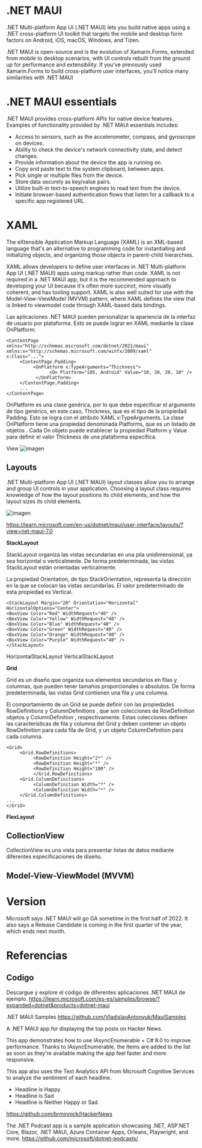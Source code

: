 # .NET MAUI 


.NET Multi-platform App UI (.NET MAUI) lets you build native apps using a .NET cross-platform UI toolkit that targets the mobile and desktop form factors on Android, iOS, macOS, Windows, and Tizen.

.NET MAUI is open-source and is the evolution of Xamarin.Forms, extended from mobile to desktop scenarios, with UI controls rebuilt from the ground up for performance and extensibility. If you've previously used Xamarin.Forms to build cross-platform user interfaces, you'll notice many similarities with .NET MAUI




# .NET MAUI essentials

.NET MAUI provides cross-platform APIs for native device features. Examples of functionality provided by .NET MAUI essentials includes:

-    Access to sensors, such as the accelerometer, compass, and gyroscope on devices.
-    Ability to check the device's network connectivity state, and detect changes.
-    Provide information about the device the app is running on.
-    Copy and paste text to the system clipboard, between apps.
-    Pick single or multiple files from the device.
-    Store data securely as key/value pairs.
-    Utilize built-in text-to-speech engines to read text from the device.
-    Initiate browser-based authentication flows that listen for a callback to a specific app registered URL.

# XAML

The eXtensible Application Markup Language (XAML) is an XML-based language that's an alternative to programming code for instantiating and initializing objects, and organizing those objects in parent-child hierarchies.

XAML allows developers to define user interfaces in .NET Multi-platform App UI (.NET MAUI) apps using markup rather than code. XAML is not required in a .NET MAUI app, but it is the recommended approach to developing your UI because it's often more succinct, more visually coherent, and has tooling support. XAML is also well suited for use with the Model-View-ViewModel (MVVM) pattern, where XAML defines the view that is linked to viewmodel code through XAML-based data bindings.

Las aplicaciones .NET MAUI pueden personalizar la apariencia de la interfaz de usuario por plataforma. Esto se puede lograr en XAML mediante la clase OnPlatform:

```
<ContentPage 
xmlns="http://schemas.microsoft.com/dotnet/2021/maui" 
xmlns:x="http://schemas.microsoft.com/winfx/2009/xaml" 
x:Class="..."> 
     <ContentPage.Padding> 
          <OnPlatform x:TypeArguments="Thickness"> 
                <On Platform="iOS, Android" Value="10, 20, 20, 10" />
           </OnPlatform>
     </ContentPage.Padding>
     ... 
</ContentPage>

```

OnPlatform es una clase genérica, por lo que debe especificar el argumento de tipo genérico, en este caso, Thickness, que es el tipo de la propiedad Padding. Esto se logra con el atributo XAML x:TypeArguments. La clase OnPlatform tiene una propiedad denominada Platforms, que es un listado de objetos . Cada On objeto puede establecer la propiedad Platform y Value para definir el valor Thickness de una plataforma específica.


View 
![imagen](https://user-images.githubusercontent.com/222181/205469469-7910233d-1c2a-47a2-a27d-2cd5b55e4c89.png)


## Layouts

.NET Multi-platform App UI (.NET MAUI) layout classes allow you to arrange and group UI controls in your application. Choosing a layout class requires knowledge of how the layout positions its child elements, and how the layout sizes its child elements.

![imagen](https://user-images.githubusercontent.com/222181/205468914-eb834971-304a-41d6-9a69-5e73503cf12c.png)


https://learn.microsoft.com/en-us/dotnet/maui/user-interface/layouts/?view=net-maui-7.0



**StackLayout**

StackLayout organiza las vistas secundarias en una pila unidimensional, ya sea horizontal o verticalmente. De forma predeterminada, las vistas StackLayout están orientadas verticalmente. 

La propiedad Orientation, de tipo StackOrientation, representa la dirección en la que se colocan las vistas secundarias. El valor predeterminado de esta propiedad es Vertical.

```
<StackLayout Margin="20" Orientation="Horizontal" HorizontalOptions="Center">
<BoxView Color="Red" WidthRequest="40" />
<BoxView Color="Yellow" WidthRequest="40" /> 
<BoxView Color="Blue" WidthRequest="40" /> 
<BoxView Color="Green" WidthRequest="40" /> 
<BoxView Color="Orange" WidthRequest="40" /> 
<BoxView Color="Purple" WidthRequest="40" />
</StackLayout>

```

HorizontalStackLayout 
VerticalStackLayout

**Grid**

Grid es un diseño que organiza sus elementos secundarios en filas y columnas, que pueden tener tamaños proporcionales o absolutos. De forma predeterminada, las vistas Grid contienen una fila y una columna.

El comportamiento de un Grid se puede definir con las propiedades RowDefinitions y ColumnDefinitions , que son colecciones de RowDefinition objetos y ColumnDefinition , respectivamente. Estas colecciones definen las características de fila y columna del Grid y deben contener un objeto RowDefinition para cada fila de Grid, y un objeto ColumnDefinition para cada columna.


```
<Grid> 
     <Grid.RowDefinitions> 
          <RowDefinition Height="2*" /> 
          <RowDefinition Height="*" />
          <RowDefinition Height="100" /> 
          </Grid.RowDefinitions> 
     <Grid.ColumnDefinitions> 
          <ColumnDefinition Width="*" /> 
          <ColumnDefinition Width="*" /> 
     </Grid.ColumnDefinitions> 
... 
</Grid>

```

**FlexLayout**


## CollectionView

CollectionView es una vista para presentar listas de datos mediante diferentes especificaciones de diseño.



## Model-View-ViewModel (MVVM) 



# Version

Microsoft says .NET MAUI will go GA sometime in the first half of 2022. It also says a Release Candidate is coming in the first quarter of the year, which ends next month.

# Referencias

## Codigo

Descargue y explore el código de diferentes aplicaciones .NET MAUI de ejemplo.
https://learn.microsoft.com/es-es/samples/browse/?expanded=dotnet&products=dotnet-maui

.NET MAUI Samples
https://github.com/VladislavAntonyuk/MauiSamples

A .NET MAUI app for displaying the top posts on Hacker News.

This app demonstrates how to use IAsyncEnumerable + C# 8.0 to improve performance. Thanks to IAsyncEnumerable, the items are added to the list as soon as they're available making the app feel faster and more responsive.

This app also uses the Text Analytics API from Microsoft Cognitive Services to analyze the sentiment of each headline.

- Headline is Happy
- Headline is Sad
- Headline is Neither Happy or Sad

https://github.com/brminnick/HackerNews


The .NET Podcast app is a sample application showcasing .NET, ASP.NET Core, Blazor, .NET MAUI, Azure Container Apps, Orleans, Playwright, and more.
https://github.com/microsoft/dotnet-podcasts/
